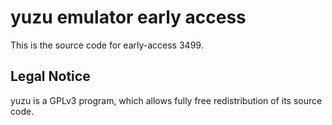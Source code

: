 yuzu emulator early access
=============

This is the source code for early-access 3499.

## Legal Notice

yuzu is a GPLv3 program, which allows fully free redistribution of its source code.